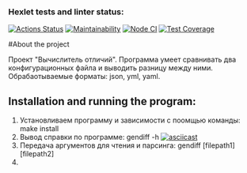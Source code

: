 ### Hexlet tests and linter status:
[![Actions Status](https://github.com/pinyaevv/fullstack-javascript-project-46/actions/workflows/hexlet-check.yml/badge.svg)](https://github.com/pinyaevv/fullstack-javascript-project-46/actions)
[![Maintainability](https://api.codeclimate.com/v1/badges/20066976f90ad23283b7/maintainability)](https://codeclimate.com/github/pinyaevv/fullstack-javascript-project-46/maintainability)
[![Node CI](https://github.com/pinyaevv/fullstack-javascript-project-46/actions/workflows/nodejs.yml/badge.svg)](https://github.com/pinyaevv/fullstack-javascript-project-46/actions/workflows/nodejs.yml)
[![Test Coverage](https://api.codeclimate.com/v1/badges/20066976f90ad23283b7/test_coverage)](https://codeclimate.com/github/pinyaevv/fullstack-javascript-project-46/test_coverage)

#About the project

Проект "Вычислитель отличий". Программа умеет сравнивать два конфигурационных файла и выводить разницу между ними. Обрабаотываемые форматы: json, yml, yaml.

## Installation and running the program:

1) Установливаем программу и зависимости с поомщью команды: make install
2) Вывод справки по программе: gendiff -h
[![asciicast](https://asciinema.org/a/Pb75Hry24hSd2rGBNZ4CXeuvv.svg)](https://asciinema.org/a/Pb75Hry24hSd2rGBNZ4CXeuvv)
3) Передача аргументов для чтения и парсинга: gendiff [filepath1] [filepath2]
4)

